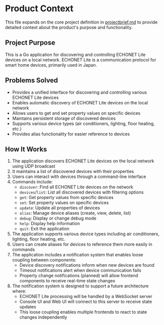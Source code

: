 # Product Context

This file expands on the core project definition in [projectbrief.md](./projectbrief.md) to provide detailed context about the product's purpose and functionality.

## Project Purpose

This is a Go application for discovering and controlling ECHONET Lite devices on a local network. ECHONET Lite is a communication protocol for smart home devices, primarily used in Japan.

## Problems Solved

- Provides a unified interface for discovering and controlling various ECHONET Lite devices
- Enables automatic discovery of ECHONET Lite devices on the local network
- Allows users to get and set property values on specific devices
- Maintains persistent storage of discovered devices
- Supports various device types (air conditioners, lighting, floor heating, etc.)
- Provides alias functionality for easier reference to devices

## How It Works

1. The application discovers ECHONET Lite devices on the local network using UDP broadcast
2. It maintains a list of discovered devices with their properties
3. Users can interact with devices through a command-line interface
4. Commands include:
   - `discover`: Find all ECHONET Lite devices on the network
   - `devices`/`list`: List all discovered devices with filtering options
   - `get`: Get property values from specific devices
   - `set`: Set property values on specific devices
   - `update`: Update all properties of devices
   - `alias`: Manage device aliases (create, view, delete, list)
   - `debug`: Display or change debug mode
   - `help`: Display help information
   - `quit`: Exit the application
5. The application supports various device types including air conditioners, lighting, floor heating, etc.
6. Users can create aliases for devices to reference them more easily in commands
7. The application includes a notification system that enables loose coupling between components:
   - Device discovery notifications inform when new devices are found
   - Timeout notifications alert when device communication fails
   - Property change notifications (planned) will allow frontend components to receive real-time state changes
8. The notification system is designed to support a future architecture where:
   - ECHONET Lite processing will be handled by a WebSocket server
   - Console UI and Web UI will connect to this server to receive state updates
   - This loose coupling enables multiple frontends to react to state changes independently
